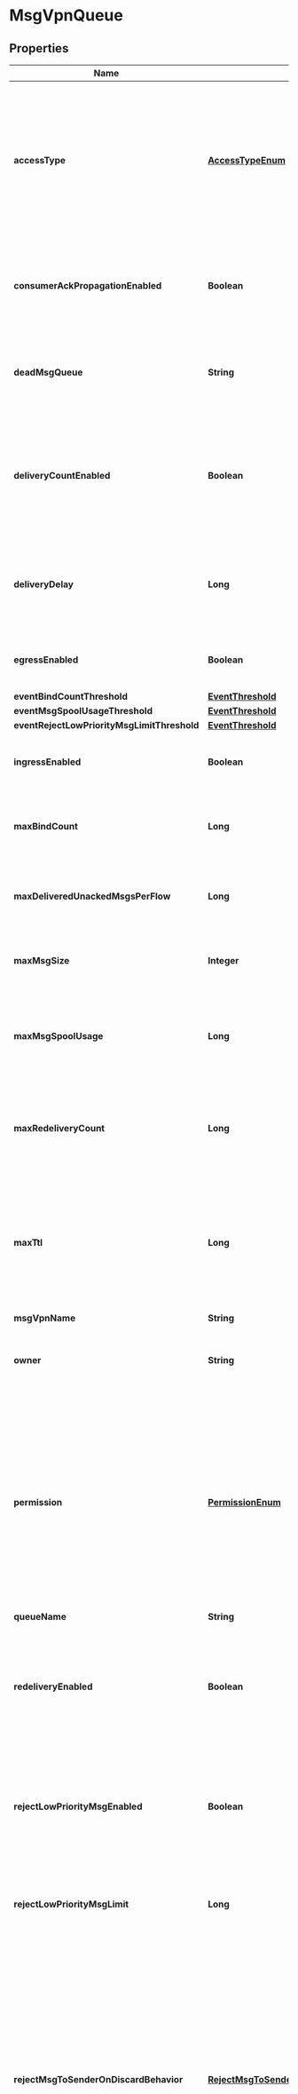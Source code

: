 

# MsgVpnQueue


## Properties

| Name | Type | Description | Notes |
|------------ | ------------- | ------------- | -------------|
|**accessType** | [**AccessTypeEnum**](#AccessTypeEnum) | The access type for delivering messages to consumer flows bound to the Queue. Changes to this attribute are synchronized to HA mates and replication sites via config-sync. The default value is &#x60;\&quot;exclusive\&quot;&#x60;. The allowed values and their meaning are:  &lt;pre&gt; \&quot;exclusive\&quot; - Exclusive delivery of messages to the first bound consumer flow. \&quot;non-exclusive\&quot; - Non-exclusive delivery of messages to all bound consumer flows in a round-robin fashion. &lt;/pre&gt;  |  [optional] |
|**consumerAckPropagationEnabled** | **Boolean** | Enable or disable the propagation of consumer acknowledgements (ACKs) received on the active replication Message VPN to the standby replication Message VPN. Changes to this attribute are synchronized to HA mates and replication sites via config-sync. The default value is &#x60;true&#x60;. |  [optional] |
|**deadMsgQueue** | **String** | The name of the Dead Message Queue (DMQ) used by the Queue. Changes to this attribute are synchronized to HA mates and replication sites via config-sync. The default value is &#x60;\&quot;#DEAD_MSG_QUEUE\&quot;&#x60;. Available since 2.2. |  [optional] |
|**deliveryCountEnabled** | **Boolean** | Enable or disable the ability for client applications to query the message delivery count of messages received from the Queue. This is a controlled availability feature. Please contact support to find out if this feature is supported for your use case. Changes to this attribute are synchronized to HA mates and replication sites via config-sync. The default value is &#x60;false&#x60;. Available since 2.19. |  [optional] |
|**deliveryDelay** | **Long** | The delay, in seconds, to apply to messages arriving on the Queue before the messages are eligible for delivery. Changes to this attribute are synchronized to HA mates and replication sites via config-sync. The default value is &#x60;0&#x60;. Available since 2.22. |  [optional] |
|**egressEnabled** | **Boolean** | Enable or disable the transmission of messages from the Queue. Changes to this attribute are synchronized to HA mates and replication sites via config-sync. The default value is &#x60;false&#x60;. |  [optional] |
|**eventBindCountThreshold** | [**EventThreshold**](EventThreshold.md) |  |  [optional] |
|**eventMsgSpoolUsageThreshold** | [**EventThreshold**](EventThreshold.md) |  |  [optional] |
|**eventRejectLowPriorityMsgLimitThreshold** | [**EventThreshold**](EventThreshold.md) |  |  [optional] |
|**ingressEnabled** | **Boolean** | Enable or disable the reception of messages to the Queue. Changes to this attribute are synchronized to HA mates and replication sites via config-sync. The default value is &#x60;false&#x60;. |  [optional] |
|**maxBindCount** | **Long** | The maximum number of consumer flows that can bind to the Queue. Changes to this attribute are synchronized to HA mates and replication sites via config-sync. The default value is &#x60;1000&#x60;. |  [optional] |
|**maxDeliveredUnackedMsgsPerFlow** | **Long** | The maximum number of messages delivered but not acknowledged per flow for the Queue. Changes to this attribute are synchronized to HA mates and replication sites via config-sync. The default value is &#x60;10000&#x60;. |  [optional] |
|**maxMsgSize** | **Integer** | The maximum message size allowed in the Queue, in bytes (B). Changes to this attribute are synchronized to HA mates and replication sites via config-sync. The default value is &#x60;10000000&#x60;. |  [optional] |
|**maxMsgSpoolUsage** | **Long** | The maximum message spool usage allowed by the Queue, in megabytes (MB). A value of 0 only allows spooling of the last message received and disables quota checking. Changes to this attribute are synchronized to HA mates and replication sites via config-sync. The default value is &#x60;5000&#x60;. |  [optional] |
|**maxRedeliveryCount** | **Long** | The maximum number of times the Queue will attempt redelivery of a message prior to it being discarded or moved to the DMQ. A value of 0 means to retry forever. Changes to this attribute are synchronized to HA mates and replication sites via config-sync. The default value is &#x60;0&#x60;. |  [optional] |
|**maxTtl** | **Long** | The maximum time in seconds a message can stay in the Queue when &#x60;respectTtlEnabled&#x60; is &#x60;\&quot;true\&quot;&#x60;. A message expires when the lesser of the sender assigned time-to-live (TTL) in the message and the &#x60;maxTtl&#x60; configured for the Queue, is exceeded. A value of 0 disables expiry. Changes to this attribute are synchronized to HA mates and replication sites via config-sync. The default value is &#x60;0&#x60;. |  [optional] |
|**msgVpnName** | **String** | The name of the Message VPN. |  [optional] |
|**owner** | **String** | The Client Username that owns the Queue and has permission equivalent to &#x60;\&quot;delete\&quot;&#x60;. Changes to this attribute are synchronized to HA mates and replication sites via config-sync. The default value is &#x60;\&quot;\&quot;&#x60;. |  [optional] |
|**permission** | [**PermissionEnum**](#PermissionEnum) | The permission level for all consumers of the Queue, excluding the owner. Changes to this attribute are synchronized to HA mates and replication sites via config-sync. The default value is &#x60;\&quot;no-access\&quot;&#x60;. The allowed values and their meaning are:  &lt;pre&gt; \&quot;no-access\&quot; - Disallows all access. \&quot;read-only\&quot; - Read-only access to the messages. \&quot;consume\&quot; - Consume (read and remove) messages. \&quot;modify-topic\&quot; - Consume messages or modify the topic/selector. \&quot;delete\&quot; - Consume messages, modify the topic/selector or delete the Client created endpoint altogether. &lt;/pre&gt;  |  [optional] |
|**queueName** | **String** | The name of the Queue. |  [optional] |
|**redeliveryEnabled** | **Boolean** | Enable or disable message redelivery. When enabled, the number of redelivery attempts is controlled by maxRedeliveryCount. When disabled, the message will never be delivered from the queue more than once. Changes to this attribute are synchronized to HA mates and replication sites via config-sync. The default value is &#x60;true&#x60;. Available since 2.18. |  [optional] |
|**rejectLowPriorityMsgEnabled** | **Boolean** | Enable or disable the checking of low priority messages against the &#x60;rejectLowPriorityMsgLimit&#x60;. This may only be enabled if &#x60;rejectMsgToSenderOnDiscardBehavior&#x60; does not have a value of &#x60;\&quot;never\&quot;&#x60;. Changes to this attribute are synchronized to HA mates and replication sites via config-sync. The default value is &#x60;false&#x60;. |  [optional] |
|**rejectLowPriorityMsgLimit** | **Long** | The number of messages of any priority in the Queue above which low priority messages are not admitted but higher priority messages are allowed. Changes to this attribute are synchronized to HA mates and replication sites via config-sync. The default value is &#x60;0&#x60;. |  [optional] |
|**rejectMsgToSenderOnDiscardBehavior** | [**RejectMsgToSenderOnDiscardBehaviorEnum**](#RejectMsgToSenderOnDiscardBehaviorEnum) | Determines when to return negative acknowledgements (NACKs) to sending clients on message discards. Note that NACKs cause the message to not be delivered to any destination and Transacted Session commits to fail. Changes to this attribute are synchronized to HA mates and replication sites via config-sync. The default value is &#x60;\&quot;when-queue-enabled\&quot;&#x60;. The allowed values and their meaning are:  &lt;pre&gt; \&quot;always\&quot; - Always return a negative acknowledgment (NACK) to the sending client on message discard. \&quot;when-queue-enabled\&quot; - Only return a negative acknowledgment (NACK) to the sending client on message discard when the Queue is enabled. \&quot;never\&quot; - Never return a negative acknowledgment (NACK) to the sending client on message discard. &lt;/pre&gt;  Available since 2.1. |  [optional] |
|**respectMsgPriorityEnabled** | **Boolean** | Enable or disable the respecting of message priority. When enabled, messages contained in the Queue are delivered in priority order, from 9 (highest) to 0 (lowest). MQTT queues do not support enabling message priority. Changes to this attribute are synchronized to HA mates and replication sites via config-sync. The default value is &#x60;false&#x60;. Available since 2.8. |  [optional] |
|**respectTtlEnabled** | **Boolean** | Enable or disable the respecting of the time-to-live (TTL) for messages in the Queue. When enabled, expired messages are discarded or moved to the DMQ. Changes to this attribute are synchronized to HA mates and replication sites via config-sync. The default value is &#x60;false&#x60;. |  [optional] |



## Enum: AccessTypeEnum

| Name | Value |
|---- | -----|
| EXCLUSIVE | &quot;exclusive&quot; |
| NON_EXCLUSIVE | &quot;non-exclusive&quot; |



## Enum: PermissionEnum

| Name | Value |
|---- | -----|
| NO_ACCESS | &quot;no-access&quot; |
| READ_ONLY | &quot;read-only&quot; |
| CONSUME | &quot;consume&quot; |
| MODIFY_TOPIC | &quot;modify-topic&quot; |
| DELETE | &quot;delete&quot; |



## Enum: RejectMsgToSenderOnDiscardBehaviorEnum

| Name | Value |
|---- | -----|
| ALWAYS | &quot;always&quot; |
| WHEN_QUEUE_ENABLED | &quot;when-queue-enabled&quot; |
| NEVER | &quot;never&quot; |



